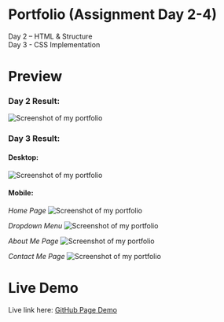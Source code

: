 # Portfolio (Assignment Day 2-4)
Day 2 – HTML &amp; Structure<br>
Day 3 - CSS Implementation

# Preview
### Day 2 Result:
![Screenshot of my portfolio](Screenshot.png)

### Day 3 Result:

#### Desktop:
![Screenshot of my portfolio](Screenshot.png)

#### Mobile:<br>
*Home Page*
![Screenshot of my portfolio](Screenshot_20250825_033050.jpg)

*Dropdown Menu*
![Screenshot of my portfolio](Screenshot_20250825_033055.jpg)

*About Me Page*
![Screenshot of my portfolio](Screenshot_20250825_033103.jpg)

*Contact Me Page*
![Screenshot of my portfolio](Screenshot_20250825_033112.jpg)



# Live Demo
Live link here:
[GitHub Page Demo](https://kennethdjasmin.github.io/Task-2-Practice-Exercise/index.html)




